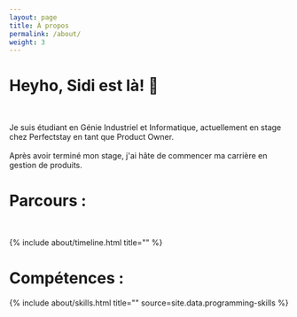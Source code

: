 ```yaml
---
layout: page
title: À propos
permalink: /about/
weight: 3
---
```


# Heyho, Sidi est là! 👋
<br />

Je suis étudiant en Génie Industriel et Informatique, actuellement en stage chez Perfectstay en tant que Product Owner.<br>
<br />
Après avoir terminé mon stage, j'ai hâte de commencer ma carrière en gestion de produits.
 

# Parcours :
<br />
<div class="row">

{% include about/timeline.html title="" %}

</div>

# Compétences :
<div class="row">
{% include about/skills.html title="" source=site.data.programming-skills %}


</div>




